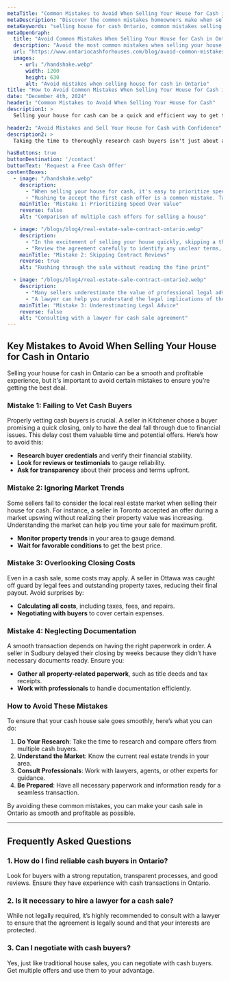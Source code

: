 ```yaml
---
metaTitle: "Common Mistakes to Avoid When Selling Your House for Cash in Ontario"
metaDescription: "Discover the common mistakes homeowners make when selling their house for cash in Ontario and learn how to avoid them for a smoother, faster sale."
metaKeywords: "selling house for cash Ontario, common mistakes selling house for cash, avoid mistakes cash house sale, sell house fast Ontario, cash buyers Ontario, ontario cash for houses, sell house cash fast ontario,"
metaOpenGraph:
  title: "Avoid Common Mistakes When Selling Your House for Cash in Ontario"
  description: "Avoid the most common mistakes when selling your house for cash in Ontario. Learn essential tips to ensure a fast, smooth, and profitable sale."
  url: "https://www.ontariocashforhouses.com/blog/avoid-common-mistakes-selling-house-cash-ontario"
  images:
    - url: "/handshake.webp"
      width: 1200
      height: 630
      alt: "Avoid mistakes when selling house for cash in Ontario"
title: "How to Avoid Common Mistakes When Selling Your House for Cash in Ontario"
date: "December 4th, 2024"
header1: "Common Mistakes to Avoid When Selling Your House for Cash"
description1: >
  Selling your house for cash can be a quick and efficient way to get the best value for your property, but it's important to avoid common mistakes during the process. Whether you're looking to sell your house quickly or simply want to skip the hassle of traditional real estate transactions, knowing what to watch out for can make all the difference. In this article, we’ll explore the most common mistakes homeowners make when selling for cash in Ontario and provide tips on how to avoid them.

header2: "Avoid Mistakes and Sell Your House for Cash with Confidence"
description2: >
  Taking the time to thoroughly research cash buyers isn't just about avoiding scams—it's about ensuring you're working with someone who values your property as much as you do. A reputable buyer will provide transparency, a fair offer, and a seamless process, helping you move forward with confidence and peace of mind. Remember, selling your house is a major decision, and partnering with the right buyer can make all the difference in turning this transition into a positive experience.

hasButtons: true
buttonDestination: '/contact'
buttonText: 'Request a Free Cash Offer'
contentBoxes:
  - image: "/handshake.webp"
    description: 
      - "When selling your house for cash, it's easy to prioritize speed over value. However, you might leave money on the table if you don’t take the time to compare offers. One seller in Mississauga accepted the first offer they received but later learned they could have gotten 15% more by waiting for other buyers. Patience and comparison can pay off."
      - "Rushing to accept the first cash offer is a common mistake. Take your time to explore multiple options and ensure the offer reflects your house's true value."
    mainTitle: "Mistake 1: Prioritizing Speed Over Value"
    reverse: false
    alt: "Comparison of multiple cash offers for selling a house"

  - image: "/blogs/blog4/real-estate-sale-contract-ontario.webp"
    description: 
      - "In the excitement of selling your house quickly, skipping a thorough contract review can lead to surprises like hidden fees or unexpected clauses. For instance, a seller in Brampton was shocked to find a clause that reduced their payout due to post-sale repairs. Understanding the fine print can save you from unnecessary stress and losses."
      - "Review the agreement carefully to identify any unclear terms, hidden fees, or contingencies that could impact your payout or timeline."
    mainTitle: "Mistake 2: Skipping Contract Reviews"
    reverse: true
    alt: "Rushing through the sale without reading the fine print"

  - image: "/blogs/blog4/real-estate-sale-contract-ontario2.webp"
    description: 
      - "Many sellers underestimate the value of professional legal advice during a cash sale. A family in Hamilton skipped consulting a lawyer and ended up liable for unpaid property taxes they thought were covered in the agreement. Legal guidance ensures you avoid costly mistakes."
      - "A lawyer can help you understand the legal implications of the sale agreement and ensure you’re protected from unexpected liabilities."
    mainTitle: "Mistake 3: Underestimating Legal Advice"
    reverse: false
    alt: "Consulting with a lawyer for cash sale agreement"
---
```


## **Key Mistakes to Avoid When Selling Your House for Cash in Ontario**

Selling your house for cash in Ontario can be a smooth and profitable experience, but it's important to avoid certain mistakes to ensure you’re getting the best deal.

### **Mistake 1: Failing to Vet Cash Buyers**
Properly vetting cash buyers is crucial. A seller in Kitchener chose a buyer promising a quick closing, only to have the deal fall through due to financial issues. This delay cost them valuable time and potential offers. Here’s how to avoid this:

- **Research buyer credentials** and verify their financial stability.
- **Look for reviews or testimonials** to gauge reliability.
- **Ask for transparency** about their process and terms upfront.

### **Mistake 2: Ignoring Market Trends**
Some sellers fail to consider the local real estate market when selling their house for cash. For instance, a seller in Toronto accepted an offer during a market upswing without realizing their property value was increasing. Understanding the market can help you time your sale for maximum profit. 

- **Monitor property trends** in your area to gauge demand.
- **Wait for favorable conditions** to get the best price.

### **Mistake 3: Overlooking Closing Costs**
Even in a cash sale, some costs may apply. A seller in Ottawa was caught off guard by legal fees and outstanding property taxes, reducing their final payout. Avoid surprises by:

- **Calculating all costs**, including taxes, fees, and repairs.
- **Negotiating with buyers** to cover certain expenses.

### **Mistake 4: Neglecting Documentation**
A smooth transaction depends on having the right paperwork in order. A seller in Sudbury delayed their closing by weeks because they didn’t have necessary documents ready. Ensure you:

- **Gather all property-related paperwork**, such as title deeds and tax receipts.
- **Work with professionals** to handle documentation efficiently.

### **How to Avoid These Mistakes**

To ensure that your cash house sale goes smoothly, here’s what you can do:

1. **Do Your Research**: Take the time to research and compare offers from multiple cash buyers.
2. **Understand the Market**: Know the current real estate trends in your area.
3. **Consult Professionals**: Work with lawyers, agents, or other experts for guidance.
4. **Be Prepared**: Have all necessary paperwork and information ready for a seamless transaction.

By avoiding these common mistakes, you can make your cash sale in Ontario as smooth and profitable as possible.

---

## **Frequently Asked Questions**

### **1. How do I find reliable cash buyers in Ontario?**
Look for buyers with a strong reputation, transparent processes, and good reviews. Ensure they have experience with cash transactions in Ontario.

### **2. Is it necessary to hire a lawyer for a cash sale?**
While not legally required, it’s highly recommended to consult with a lawyer to ensure that the agreement is legally sound and that your interests are protected.

### **3. Can I negotiate with cash buyers?**
Yes, just like traditional house sales, you can negotiate with cash buyers. Get multiple offers and use them to your advantage.

